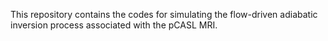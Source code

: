 This repository contains the codes for simulating the flow-driven adiabatic inversion process associated with the pCASL MRI. 
